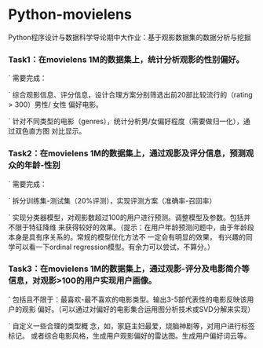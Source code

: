 # Python-movielens
Python程序设计与数据科学导论期中大作业：基于观影数据集的数据分析与挖掘  

### Task1：在movielens 1M的数据集上，统计分析观影的性别偏好。
´ 需要完成：

´ 综合观影信息、评分信息，设计合理方案分别筛选出前20部比较流行的（rating > 300）男性/
女性 偏好电影。

´ 针对不同类型的电影（genres），统计分析男/女偏好程度（需要做归一化），通过双色直方图
对比显示。
### Task2：在movielens 1M的数据集上，通过观影及评分信息，预测观众的年龄-性别
´ 需要完成：

´ 拆分训练集-测试集（20%评测），实现评测方案（准确率-召回率）

´ 实现分类器模型，对观影数超过100的用户进行预测。调整模型及参数。包括并不限于特征降维
来获得较好的效果。（提示：在用户年龄预测问题中，由于年龄段本身是具有序关系的。常规的模型优化方法不
一定会有明显的效果， 有兴趣的同学可以看一下ordinal regression模型。有余力可以尝试，不算分。）

### Task3：在movielens 1M的数据集上，通过观影-评分及电影简介等信息，对观影>100的用户实现用户画像。

´ 包括且不限于：最喜欢-最不喜欢的电影类型。输出3-5部代表性的电影反映该用户的观影
偏好。（可以通过对偏好的电影集合运用图分析技术或SVD分解来实现）

´ ⾃定义⼀些合理的类型概 念，如，家庭主妇最爱，烧脑神剧等，对用户进行标签标记。
或者综合电影风格，生成用户观影偏好的雷达图。生成用户偏好词云等。
